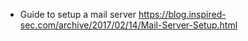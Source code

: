 - Guide to setup a mail server https://blog.inspired-sec.com/archive/2017/02/14/Mail-Server-Setup.html
